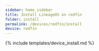 ```yaml
---
sidebar: home_sidebar
title: Install LineageOS on redfin
folder: install
permalink: /devices/redfin/install
device: redfin
---
```

{% include templates/device_install.md %}
